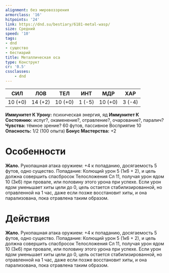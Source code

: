 ```yaml
---
alignment: без мировоззрения
armorclass: '16'
hitpoints: '24'
link: https://dnd.su/bestiary/6181-metal-wasp/
size: Средний
speed: '10'
tags:
- dnd
- существо
- бестиарий
title: Металлическая оса
type: Конструкт
cr: '0.5'
cssclasses:
    - dnd
---
```



| СИЛ | ЛОВ | ТЕЛ | ИНТ | МДР | ХАР |
|---|---|---|---|---|---|
| 10 (+0) | 14 (+2) | 10 (+0) | 1 (-5) | 10 (+0) | 3 (-4) |
**Иммунитет К Урону:** психическая энергия, яд
**Иммунитет К Состоянию:** испуг?, окаменение?, отравление?, очарование?, паралич?
**Чувства:** тёмное зрение? 60 футов, пассивное Восприятие 10
**Опасность:** 1/2 (100 опыта)
**Бонус Мастерства:** +2


# Особенности
**Жало.** Рукопашная атака оружием: +4 к попаданию, досягаемость 5 футов, одно существо. Попадание: Колющий урон 5 (1к6 + 2), и цель должна совершить спасбросок Телосложения Сл 11, получая урон ядом 10 (3к6) при провале, или половину этого урона при успехе. Если урон ядом уменьшает хиты цели до 0, цель остается стабилизированной, но отравленной на 1 час, даже если позже восстановит хиты, и она парализована, пока отравлена таким образом.


# Действия
**Жало.** Рукопашная атака оружием: +4 к попаданию, досягаемость 5 футов, одно существо. Попадание: Колющий урон 5 (1к6 + 2), и цель должна совершить спасбросок Телосложения Сл 11, получая урон ядом 10 (3к6) при провале, или половину этого урона при успехе. Если урон ядом уменьшает хиты цели до 0, цель остается стабилизированной, но отравленной на 1 час, даже если позже восстановит хиты, и она парализована, пока отравлена таким образом.